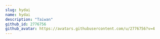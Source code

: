 ```yaml
---
slug: hydai
name: hydai
description: "Taiwan"
github_id: 2776756
github_avatar: https://avatars.githubusercontent.com/u/2776756?v=4
---
```


